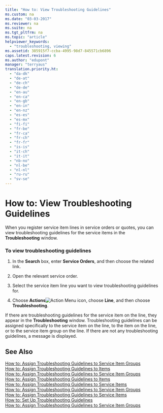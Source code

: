 ```yaml
---
title: "How to: View Troubleshooting Guidelines"
ms.custom: na
ms.date: "03-03-2017"
ms.reviewer: na
ms.suite: na
ms.tgt_pltfrm: na
ms.topic: "article"
helpviewer_keywords: 
  - "troubleshooting, viewing"
ms.assetid: 385915f7-ccba-4995-98d7-845571cb6896
caps.latest.revision: 6
ms.author: "edupont"
manager: "terryaus"
translation.priority.ht: 
  - "da-dk"
  - "de-at"
  - "de-ch"
  - "de-de"
  - "en-au"
  - "en-ca"
  - "en-gb"
  - "en-in"
  - "en-nz"
  - "es-es"
  - "es-mx"
  - "fi-fi"
  - "fr-be"
  - "fr-ca"
  - "fr-ch"
  - "fr-fr"
  - "is-is"
  - "it-ch"
  - "it-it"
  - "nb-no"
  - "nl-be"
  - "nl-nl"
  - "ru-ru"
  - "sv-se"
---
```

# How to: View Troubleshooting Guidelines
When you register service item lines in service orders or quotes, you can view troubleshooting guidelines for the service items in the **Troubleshooting** window.  
  
### To view troubleshooting guidelines  
  
1.  In the **Search** box, enter **Service Orders**, and then choose the related link.  
  
2.  Open the relevant service order.  
  
3.  Select the service item line you want to view troubleshooting guidelines for.  
  
4.  Choose **Actions**![Action Menu icon](../DesignAndEngineering/media/actionmenuicon.png "actionMenuIcon"), choose **Line**, and then choose **Troubleshooting**.  
  
 If there are troubleshooting guidelines for the service item on the line, they appear in the **Troubleshooting** window. Troubleshooting guidelines can be assigned specifically to the service item on the line, to the item on the line, or to the service item group on the line. If there are not any troubleshooting guidelines, a message is displayed.  
  
## See Also  
 [How to: Assign Troubleshooting Guidelines to Service Item Groups](../Service/how-to-assign-troubleshooting-guidelines-to-service-item-groups.md)   
 [How to: Assign Troubleshooting Guidelines to Items](../Service/how-to-assign-troubleshooting-guidelines-to-items.md)   
 [How to: Assign Troubleshooting Guidelines to Service Item Groups](../Service/how-to-assign-troubleshooting-guidelines-to-service-item-groups.md)   
 [How to: Assign Troubleshooting Guidelines to Items](../Service/how-to-assign-troubleshooting-guidelines-to-items.md)   
 [How to: Assign Troubleshooting Guidelines to Service Items](../Service/how-to-assign-troubleshooting-guidelines-to-service-items.md)   
 [How to: Assign Troubleshooting Guidelines to Service Item Groups](../Service/how-to-assign-troubleshooting-guidelines-to-service-item-groups.md)   
 [How to: Assign Troubleshooting Guidelines to Service Items](../Service/how-to-assign-troubleshooting-guidelines-to-service-items.md)   
 [How to: Set Up Troubleshooting Guidelines](../Service/how-to-set-up-troubleshooting-guidelines.md)   
 [How to: Assign Troubleshooting Guidelines to Service Item Groups](../Service/how-to-assign-troubleshooting-guidelines-to-service-item-groups.md)